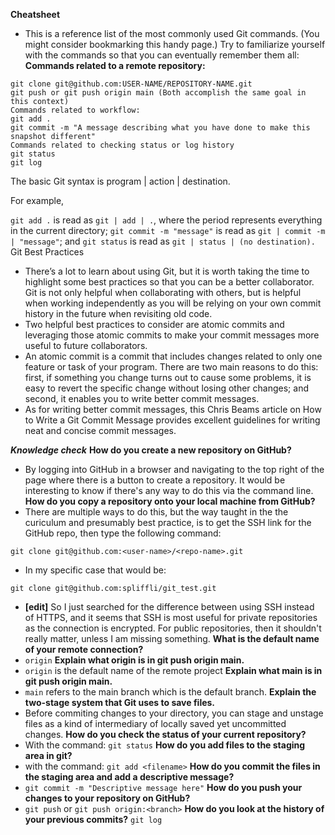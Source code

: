 **Cheatsheet**
- This is a reference list of the most commonly used Git commands. (You might consider bookmarking this handy page.) Try to familiarize yourself with the commands so that you can eventually remember them all:
**Commands related to a remote repository:**
```
git clone git@github.com:USER-NAME/REPOSITORY-NAME.git
git push or git push origin main (Both accomplish the same goal in this context)
Commands related to workflow:
git add .
git commit -m "A message describing what you have done to make this snapshot different"
Commands related to checking status or log history
git status
git log
```
The basic Git syntax is program | action | destination.

For example,

`git add .` is read as `git | add | .`, where the period represents everything in the current directory;
`git commit -m "message"` is read as `git | commit -m | "message"`; and
`git status` is read as `git | status | (no destination).`
Git Best Practices
- There’s a lot to learn about using Git, but it is worth taking the time to highlight some best practices so that you can be a better collaborator. Git is not only helpful when collaborating with others, but is helpful when working independently as you will be relying on your own commit history in the future when revisiting old code.
- Two helpful best practices to consider are atomic commits and leveraging those atomic commits to make your commit messages more useful to future collaborators.
- An atomic commit is a commit that includes changes related to only one feature or task of your program. There are two main reasons to do this: first, if something you change turns out to cause some problems, it is easy to revert the specific change without losing other changes; and second, it enables you to write better commit messages.
- As for writing better commit messages, this Chris Beams article on How to Write a Git Commit Message provides excellent guidelines for writing neat and concise commit messages.

***Knowledge check***
**How do you create a new repository on GitHub?**
- By logging into GitHub in a browser and navigating to the top right of the page where there is a button to create a repository. It would be interesting to know if there's any way to do this via the command line. 
**How do you copy a repository onto your local machine from GitHub?**
- There are multiple ways to do this, but the way taught in the the curiculum and presumably best practice, is to get the SSH link for the GitHub repo, then type the following command: 
```
git clone git@github.com:<user-name>/<repo-name>.git 
```
- In my specific case that would be:
```
git clone git@github.com:spliffli/git_test.git 
```
- **[edit]** So I just searched for the difference between using SSH instead of HTTPS, and it seems that SSH is most useful for private repositories as the connection is encrypted. For public repositories, then it shouldn't really matter, unless I am missing something.
**What is the default name of your remote connection?**
- ```origin```
**Explain what origin is in git push origin main.**
- `origin` is the default name of the remote project
**Explain what main is in git push origin main.**
- `main` refers to the main branch which is the default branch.
**Explain the two-stage system that Git uses to save files.**
- Before commiting changes to your directory, you can stage and unstage files as a kind of intermediary of locally saved yet uncommitted changes.
**How do you check the status of your current repository?**
- With the command: `git status`
**How do you add files to the staging area in git?**
- with the command: `git add <filename>`
**How do you commit the files in the staging area and add a descriptive message?**
- `git commit -m "Descriptive message here"`
**How do you push your changes to your repository on GitHub?**
- `git push` or `git push origin:<branch>`
**How do you look at the history of your previous commits?**
`git log`